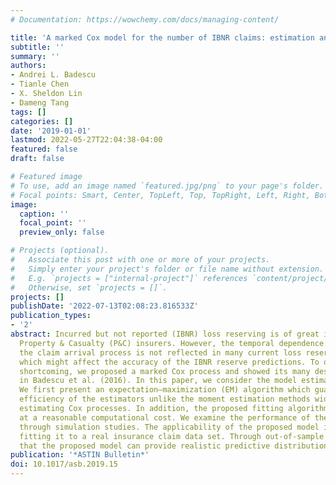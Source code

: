 ```yaml
---
# Documentation: https://wowchemy.com/docs/managing-content/

title: 'A marked Cox model for the number of IBNR claims: estimation and application'
subtitle: ''
summary: ''
authors:
- Andrei L. Badescu
- Tianle Chen
- X. Sheldon Lin
- Dameng Tang
tags: []
categories: []
date: '2019-01-01'
lastmod: 2022-05-27T22:04:38-04:00
featured: false
draft: false

# Featured image
# To use, add an image named `featured.jpg/png` to your page's folder.
# Focal points: Smart, Center, TopLeft, Top, TopRight, Left, Right, BottomLeft, Bottom, BottomRight.
image:
  caption: ''
  focal_point: ''
  preview_only: false

# Projects (optional).
#   Associate this post with one or more of your projects.
#   Simply enter your project's folder or file name without extension.
#   E.g. `projects = ["internal-project"]` references `content/project/deep-learning/index.md`.
#   Otherwise, set `projects = []`.
projects: []
publishDate: '2022-07-13T02:08:23.816533Z'
publication_types:
- '2'
abstract: Incurred but not reported (IBNR) loss reserving is of great importance for
  Property & Casualty (P&C) insurers. However, the temporal dependence exhibited in
  the claim arrival process is not reflected in many current loss reserving models,
  which might affect the accuracy of the IBNR reserve predictions. To overcome this
  shortcoming, we proposed a marked Cox process and showed its many desirable properties
  in Badescu et al. (2016). In this paper, we consider the model estimation and applications.
  We first present an expectation–maximization (EM) algorithm which guarantees the
  efficiency of the estimators unlike the moment estimation methods widely used in
  estimating Cox processes. In addition, the proposed fitting algorithm can be implemented
  at a reasonable computational cost. We examine the performance of the proposed algorithm
  through simulation studies. The applicability of the proposed model is tested by
  fitting it to a real insurance claim data set. Through out-of-sample tests, we find
  that the proposed model can provide realistic predictive distributions.
publication: '*ASTIN Bulletin*'
doi: 10.1017/asb.2019.15
---
```

